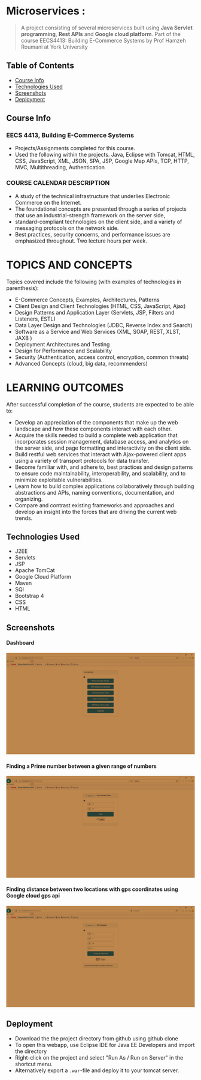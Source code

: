 # Microservices : 
> A project consisting of several microservices built using **Java Servlet programming**, **Rest APIs** and **Google cloud platform**. Part of the course EECS4413: Building E-Commerce Systems by Prof Hamzeh Roumani at York University

## Table of Contents
* [Course Info](#course-info)
* [Technologies Used](#technologies-used)
* [Screenshots](#screenshots)
* [Deployment](#deployment)

## Course Info
### EECS 4413, Building E-Commerce Systems
- Projects/Assignments completed for this course.
- Used the following within the projects.
    Java, Eclipse with Tomcat, HTML, CSS, JavaScript, XML, JSON, SPA, JSP, Google Map APIs, TCP, HTTP, MVC, Multithreading, Authentication

### COURSE CALENDAR DESCRIPTION
- A study of the technical infrastructure that underlies Electronic Commerce on the Internet. 
- The foundational concepts are presented through a series of projects that use an         industrial-strength framework on the server side, 
- standard-compliant technologies on the client side, and a variety of messaging protocols on the     network side. 
- Best practices, security concerns, and performance issues are emphasized throughout. Two     lecture hours per week.

# TOPICS AND CONCEPTS
Topics covered include the following (with examples of technologies in parenthesis):
- E-Commerce Concepts, Examples,  Architectures, Patterns 
- Client Design and Client Technologies (HTML, CSS, JavaScript, Ajax)
- Design Patterns and Application Layer (Servlets, JSP, Filters and Listeners, ESTL)
- Data Layer Design and Technologies (JDBC, Reverse Index and Search)  
- Software as a Service and Web Services (XML, SOAP, REST, XLST, JAXB )
- Deployment Architectures and Testing
- Design for Performance  and Scalability
- Security (Authentication, access control,  encryption, common threats)
- Advanced Concepts (cloud, big data, recommenders) 

# LEARNING OUTCOMES
After successful completion of the course, students are expected to be able to:
- Develop an appreciation of the components that make up the web landscape and how these components interact with each other.
- Acquire the skills needed to build a complete web application that incorporates session management, database access, and analytics on the server side, and page formatting and interactivity on the client side.
- Build restful web services that interact with Ajax-powered client apps using a variety of transport protocols for data transfer.
- Become familiar with, and adhere to, best practices and design patterns to ensure code maintainability, interoperability, and scalability, and to minimize exploitable vulnerabilities.
- Learn how to build complex applications collaboratively through building abstractions and APIs, naming conventions, documentation, and organizing.
- Compare and contrast existing frameworks and approaches and develop an insight into the forces that are driving the current web trends.

## Technologies Used
- J2EE
- Servlets
- JSP
- Apache TomCat
- Google Cloud Platform
- Maven
- SQl
- Bootstrap 4
- CSS
- HTML

## Screenshots
#### Dashboard
![Dashboard](./screenshots/dash.JPG)

#### Finding a Prime number between a given range of numbers
![Prime](./screenshots/prime.JPG)

#### Finding distance between two locations with gps coordinates using Google cloud gps api
![GPS](./screenshots/gps.JPG)

## Deployment
- Download the the project directory from github using github clone
- To open this webapp, use Eclipse IDE for Java EE Developers and import the directory
- Right-click on the project and select "Run As / Run on Server" in the shortcut menu.
- Alternatively export a `.war`-file and deploy it to your tomcat server.

